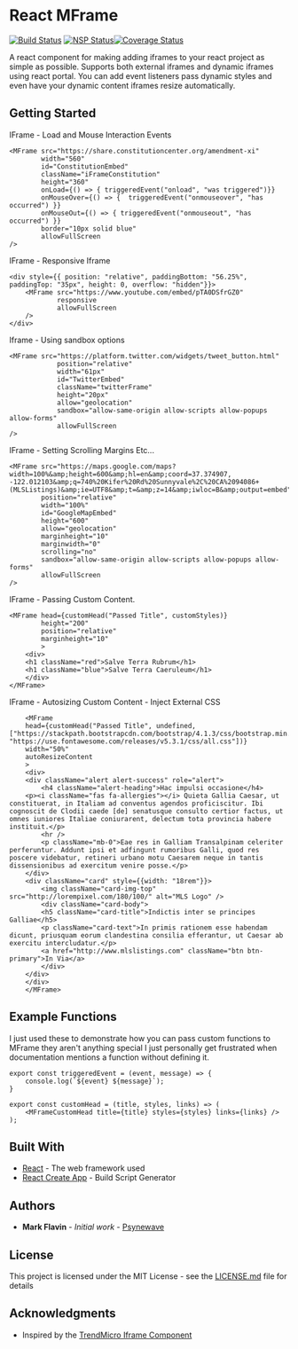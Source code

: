 # React MFrame

[![Build Status](https://api.travis-ci.com/psynewave/react-mframe.svg?branch=master)](https://travis-ci.com/psynewave/react-mframe) [![NSP Status](https://nodesecurity.io/orgs/psynewave/projects/0f9b6ff1-23bc-4e99-a95c-1f9815225414/badge)](https://nodesecurity.io/orgs/psynewave/projects/0f9b6ff1-23bc-4e99-a95c-1f9815225414)[![Coverage Status](https://coveralls.io/repos/github/psynewave/react-mframe/badge.svg?branch=master)](https://coveralls.io/github/psynewave/react-mframe?branch=master)

A react component for making adding iframes to your react project as simple as possible. Supports both external iframes and dynamic iframes using react portal. You can add event listeners pass dynamic styles and even have your dynamic content iframes resize automatically.

## Getting Started

IFrame - Load and Mouse Interaction Events

```
<MFrame src="https://share.constitutioncenter.org/amendment-xi"
        width="560"
        id="ConstitutionEmbed"
        className="iFrameConstitution"
        height="360"
        onLoad={() => { triggeredEvent("onload", "was triggered")}}
        onMouseOver={() => {  triggeredEvent("onmouseover", "has occurred") }}
        onMouseOut={() => { triggeredEvent("onmouseout", "has occurred") }}
        border="10px solid blue"
        allowFullScreen
/>
```

IFrame - Responsive Iframe

```
<div style={{ position: "relative", paddingBottom: "56.25%", paddingTop: "35px", height: 0, overflow: "hidden"}}>
    <MFrame src="https://www.youtube.com/embed/pTA0DSfrGZ0"
            responsive
            allowFullScreen
    />
</div>
```

Iframe - Using sandbox options

```
<MFrame src="https://platform.twitter.com/widgets/tweet_button.html"
            position="relative"
            width="61px"
            id="TwitterEmbed"
            className="twitterFrame"
            height="20px"
            allow="geolocation"
            sandbox="allow-same-origin allow-scripts allow-popups allow-forms"
            allowFullScreen
/>
```

IFrame - Setting Scrolling Margins Etc...

```
<MFrame src="https://maps.google.com/maps?width=100%&amp;height=600&amp;hl=en&amp;coord=37.374907, -122.012103&amp;q=740%20Kifer%20Rd%20Sunnyvale%2C%20CA%2094086+(MLSListings)&amp;ie=UTF8&amp;t=&amp;z=14&amp;iwloc=B&amp;output=embed"
        position="relative"
        width="100%"
        id="GoogleMapEmbed"
        height="600"
        allow="geolocation"
        marginheight="10"
        marginwidth="0"
        scrolling="no"
        sandbox="allow-same-origin allow-scripts allow-popups allow-forms"
        allowFullScreen
/>
```

IFrame - Passing Custom Content.

```
<MFrame head={customHead("Passed Title", customStyles)}
        height="200"
        position="relative"
        marginheight="10"
        >
    <div>
    <h1 className="red">Salve Terra Rubrum</h1>
    <h1 className="blue">Salve Terra Caeruleum</h1>
    </div>
</MFrame>
```

IFrame - Autosizing Custom Content - Inject External CSS

```
    <MFrame
    head={customHead("Passed Title", undefined, ["https://stackpath.bootstrapcdn.com/bootstrap/4.1.3/css/bootstrap.min.css", "https://use.fontawesome.com/releases/v5.3.1/css/all.css"])}
    width="50%"
    autoResizeContent
    >
    <div>
    <div className="alert alert-success" role="alert">
        <h4 className="alert-heading">Hac impulsi occasione</h4>
    <p><i className="fas fa-allergies"></i> Quieta Gallia Caesar, ut constituerat, in Italiam ad conventus agendos proficiscitur. Ibi cognoscit de Clodii caede [de] senatusque consulto certior factus, ut omnes iuniores Italiae coniurarent, delectum tota provincia habere instituit.</p>
        <hr />
        <p className="mb-0">Eae res in Galliam Transalpinam celeriter perferuntur. Addunt ipsi et adfingunt rumoribus Galli, quod res poscere videbatur, retineri urbano motu Caesarem neque in tantis dissensionibus ad exercitum venire posse.</p>
    </div>
    <div className="card" style={{width: "18rem"}}>
        <img className="card-img-top" src="http://lorempixel.com/180/100/" alt="MLS Logo" />
        <div className="card-body">
        <h5 className="card-title">Indictis inter se principes Galliae</h5>
        <p className="card-text">In primis rationem esse habendam dicunt, priusquam eorum clandestina consilia efferantur, ut Caesar ab exercitu intercludatur.</p>
        <a href="http://www.mlslistings.com" className="btn btn-primary">In Via</a>
        </div>
    </div>
    </div>
    </MFrame>
```

## Example Functions

I just used these to demonstrate how you can pass custom functions to MFrame they aren't anything special I just personally get frustrated when documentation mentions a function without defining it.

```
export const triggeredEvent = (event, message) => {
    console.log(`${event} ${message}`);
}
```

```
export const customHead = (title, styles, links) => (
    <MFrameCustomHead title={title} styles={styles} links={links} />
);
```

## Built With

* [React](https://reactjs.org/) - The web framework used
* [React Create App](https://github.com/facebook/create-react-app) - Build Script Generator

## Authors

* **Mark Flavin** - *Initial work* - [Psynewave](https://github.com/psynewave)

## License

This project is licensed under the MIT License - see the [LICENSE.md](LICENSE.md) file for details

## Acknowledgments

* Inspired by the [TrendMicro Iframe Component](https://github.com/trendmicro-frontend/react-iframe)
